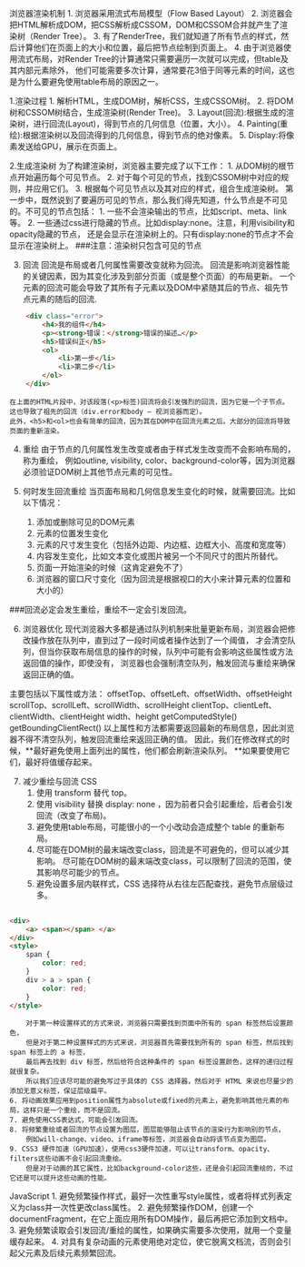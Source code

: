 浏览器渲染机制
    1. 浏览器采用流式布局模型（Flow Based Layout）
    2. 浏览器会把HTML解析成DOM，把CSS解析成CSSOM，DOM和CSSOM合并就产生了渲染树（Render Tree）。
    3. 有了RenderTree，我们就知道了所有节点的样式，然后计算他们在页面上的大小和位置，最后把节点绘制到页面上。
    4. 由于浏览器使用流式布局，对Render Tree的计算通常只需要遍历一次就可以完成，但table及其内部元素除外，
        他们可能需要多次计算，通常要花3倍于同等元素的时间，这也是为什么要避免使用table布局的原因之一。
        
1.渲染过程
    1. 解析HTML，生成DOM树，解析CSS，生成CSSOM树。
    2. 将DOM树和CSSOM树结合，生成渲染树(Render Tree)。
    3. Layout(回流):根据生成的渲染树，进行回流(Layout)，得到节点的几何信息（位置，大小）。
    4. Painting(重绘):根据渲染树以及回流得到的几何信息，得到节点的绝对像素。
    5. Display:将像素发送给GPU，展示在页面上。
    
2.生成渲染树
    为了构建渲染树，浏览器主要完成了以下工作：
    1. 从DOM树的根节点开始遍历每个可见节点。
    2. 对于每个可见的节点，找到CSSOM树中对应的规则，并应用它们。
    3. 根据每个可见节点以及其对应的样式，组合生成渲染树。
第一步中，既然说到了要遍历可见的节点，那么我们得先知道，什么节点是不可见的。不可见的节点包括：
    1. 一些不会渲染输出的节点，比如script、meta、link等。
    2. 一些通过css进行隐藏的节点。比如display:none。注意，利用visibility和opacity隐藏的节点，
        还是会显示在渲染树上的。只有display:none的节点才不会显示在渲染树上。
###注意：渲染树只包含可见的节点

3. 回流
回流是布局或者几何属性需要改变就称为回流。
回流是影响浏览器性能的关键因素，因为其变化涉及到部分页面（或是整个页面）的布局更新。
一个元素的回流可能会导致了其所有子元素以及DOM中紧随其后的节点、祖先节点元素的随后的回流.
```html
    <div class="error">
        <h4>我的组件</h4>
        <p><strong>错误：</strong>错误的描述…</p>
        <h5>错误纠正</h5>
        <ol>
            <li>第一步</li>
            <li>第二步</li>
        </ol>
    </div>
```
    在上面的HTML片段中，对该段落(<p>标签)回流将会引发强烈的回流，因为它是一个子节点。这也导致了祖先的回流（div.error和body – 视浏览器而定）。
    此外，<h5>和<ol>也会有简单的回流，因为其在DOM中在回流元素之后。大部分的回流将导致页面的重新渲染。

4. 重绘
由于节点的几何属性发生改变或者由于样式发生改变而不会影响布局的，称为重绘，
例如outline, visibility, color、background-color等，因为浏览器必须验证DOM树上其他节点元素的可见性。

5. 何时发生回流重绘
当页面布局和几何信息发生变化的时候，就需要回流。比如以下情况：
    1. 添加或删除可见的DOM元素
    2. 元素的位置发生变化
    3. 元素的尺寸发生变化（包括外边距、内边框、边框大小、高度和宽度等）
    4. 内容发生变化，比如文本变化或图片被另一个不同尺寸的图片所替代。
    5. 页面一开始渲染的时候（这肯定避免不了）
    6. 浏览器的窗口尺寸变化（因为回流是根据视口的大小来计算元素的位置和大小的）

###回流必定会发生重绘，重绘不一定会引发回流。

6. 浏览器优化
现代浏览器大多都是通过队列机制来批量更新布局，浏览器会把修改操作放在队列中，直到过了一段时间或者操作达到了一个阈值，
才会清空队列，但当你获取布局信息的操作的时候，队列中可能有会影响这些属性或方法返回值的操作，即使没有，
浏览器也会强制清空队列，触发回流与重绘来确保返回正确的值。


主要包括以下属性或方法：
    offsetTop、offsetLeft、offsetWidth、offsetHeight
    scrollTop、scrollLeft、scrollWidth、scrollHeight
    clientTop、clientLeft、clientWidth、clientHeight
    width、height
    getComputedStyle()
    getBoundingClientRect()
以上属性和方法都需要返回最新的布局信息，因此浏览器不得不清空队列，触发回流重绘来返回正确的值。
因此，我们在修改样式的时候，**最好避免使用上面列出的属性，他们都会刷新渲染队列。
**如果要使用它们，最好将值缓存起来。

7. 减少重绘与回流
CSS
    1. 使用 transform 替代 top。
    2. 使用 visibility 替换 display: none ，因为前者只会引起重绘，后者会引发回流（改变了布局)。
    3. 避免使用table布局，可能很小的一个小改动会造成整个 table 的重新布局。
    4. 尽可能在DOM树的最末端改变class，回流是不可避免的，但可以减少其影响。
        尽可能在DOM树的最末端改变class，可以限制了回流的范围，使其影响尽可能少的节点。
    5. 避免设置多层内联样式，CSS 选择符从右往左匹配查找，避免节点层级过多。
```html
    
<div>
    <a> <span></span> </a>
</div>
<style>
    span {
        color: red;
    }
    div > a > span {
        color: red;
    }
</style>
```
        对于第一种设置样式的方式来说，浏览器只需要找到页面中所有的 span 标签然后设置颜色，
        但是对于第二种设置样式的方式来说，浏览器首先需要找到所有的 span 标签，然后找到 span 标签上的 a 标签，
        最后再去找到 div 标签，然后给符合这种条件的 span 标签设置颜色，这样的递归过程就很复杂。
        所以我们应该尽可能的避免写过于具体的 CSS 选择器，然后对于 HTML 来说也尽量少的添加无意义标签，保证层级扁平。
    6. 将动画效果应用到position属性为absolute或fixed的元素上，避免影响其他元素的布局，这样只是一个重绘，而不是回流。
    7. 避免使用CSS表达式，可能会引发回流。
    8. 将频繁重绘或者回流的节点设置为图层，图层能够阻止该节点的渲染行为影响别的节点，
        例如will-change、video、iframe等标签，浏览器会自动将该节点变为图层。
    9. CSS3 硬件加速（GPU加速），使用css3硬件加速，可以让transform、opacity、filters这些动画不会引起回流重绘。
        但是对于动画的其它属性，比如background-color这些，还是会引起回流重绘的，不过它还是可以提升这些动画的性能。
JavaScript
    1. 避免频繁操作样式，最好一次性重写style属性，或者将样式列表定义为class并一次性更改class属性。
    2. 避免频繁操作DOM，创建一个documentFragment，在它上面应用所有DOM操作，最后再把它添加到文档中。
    3. 避免频繁读取会引发回流/重绘的属性，如果确实需要多次使用，就用一个变量缓存起来。
    4. 对具有复杂动画的元素使用绝对定位，使它脱离文档流，否则会引起父元素及后续元素频繁回流。 
